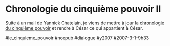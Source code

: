 # Chronologie du cinquième pouvoir II

Suite à un mail de Yannick Chatelain, je viens de mettre à jour la [chronologie du cinquième pouvoir](../../2006/12/chronologie-du-cinquieme-pouvoir.md) et rendre à César ce qui appartient à César.

#le_cinquieme_pouvoir #noepub #dialogue #y2007 #2007-3-1-9h33
